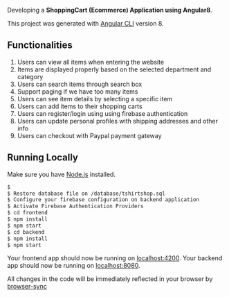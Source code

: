 
Developing a **ShoppingCart (Ecommerce) Application using Angular8**.

This project was generated with [Angular CLI](https://github.com/angular/angular-cli) version 8.

## Functionalities

1. Users can view all items when entering the website
2. Items are displayed properly based on the selected department and category
3. Users can search items through search box
4. Support paging if we have too many items
5. Users can see item details by selecting a specific item
6. Users can add items to their shopping carts
7. Users can register/login using using firebase authentication
8. Users can update personal profiles with shipping addresses and other info
9. Users can checkout with Paypal payment gateway

## Running Locally

Make sure you have [Node.js](http://nodejs.org/) installed.

```sh
$ 
$ Restore database file on /database/tshirtshop.sql
$ Configure your firebase configuration on backend application
$ Activate Firebase Authentication Providers
$ cd frontend
$ npm install
$ npm start
$ cd backend
$ npm install
$ npm start
```

Your frontend app should now be running on [localhost:4200](http://localhost:4200/).
Your backend app should now be running on [localhost:8080](http://localhost:8080/).

All changes in the code will be immediately reflected in your browser by [browser-sync](http://browsersync.io/)
